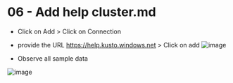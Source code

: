 # 06 - Add help cluster.md

- Click on Add > Click on Connection
- provide the URL https://help.kusto.windows.net > Click on add
![image](https://github.com/user-attachments/assets/f07a2eb0-13c7-484b-b556-c50b062a14b7)

- Observe all sample data

![image](https://github.com/user-attachments/assets/75984dc6-d4de-4076-9f92-406e30cbb928)
